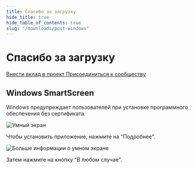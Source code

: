 ```yaml
---
title: Спасибо за загрузку
hide_title: true
hide_table_of_contents: true
slug: "/downloads/post-windows"
---
```


<div className="text-center margin-top--xl">

# Спасибо за загрузку

<div className="row margin-bottom--lg padding--sm flex-center">
<a className="button button--outline button--warning button--lg margin--sm" href="/contributing">
  Внести вклад в проект
</a>
<a className="button button--outline button--info button--lg margin--sm" href="https://linwood.dev/matrix">
  Присоединиться к сообществу
</a>

</div>

## Windows SmartScreen


Windows предупреждает пользователей при установке программного обеспечения без сертификата.

![Умный экран](/img/smart-screen.png)

Чтобы установить приложение, нажмите на "Подробнее".

![Больше информации о умном экране](/img/smart-screen-more-info.png)

Затем нажмите на кнопку "В любом случае".

</div>
